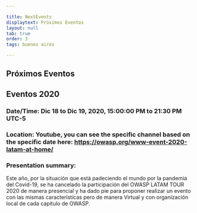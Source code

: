 ```yaml
---

title: NextEvents
displaytext: Próximos Eventos
layout: null
tab: true
order: 3
tags: buenos aires

---
```


## Próximos Eventos

## Eventos 2020

### Date/Time: Dic 18 to Dic 19, 2020, 15:00:00 PM to 21:30 PM UTC-5
### Location: Youtube, you can see the specific channel based on the specific date here: https://owasp.org/www-event-2020-latam-at-home/
### Presentation summary:

Este año, por la situación que está padeciendo el mundo por la pandemia del Covid-19, se ha cancelado la participación del OWASP LATAM TOUR 2020 de manera presencial y ha dado pie para proponer realizar un evento con las mismas características pero de manera Virtual y con organización local de cada capítulo de OWASP.


